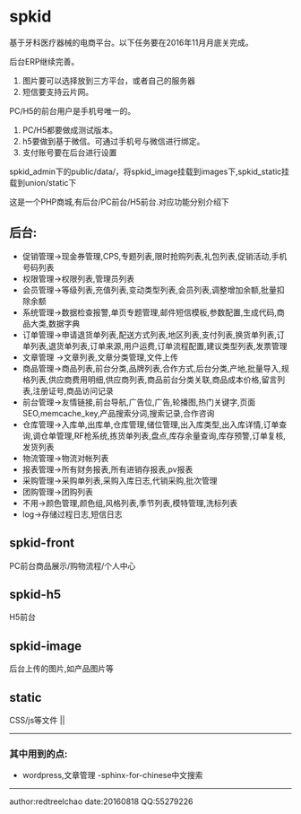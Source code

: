 # spkid
基于牙科医疗器械的电商平台。以下任务要在2016年11月月底关完成。

后台ERP继续完善。
1. 图片要可以选择放到三方平台，或者自己的服务器
2. 短信要支持云片网。

PC/H5的前台用户是手机号唯一的。
1. PC/H5都要做成测试版本。
2. h5要做到基于微信。可通过手机号与微信进行绑定。
3. 支付账号要在后台进行设置


spkid_admin下的public/data/，将spkid_image挂载到images下,spkid_static挂载到union/static下


这是一个PHP商城,有后台/PC前台/H5前台.对应功能分别介绍下
## 后台:
* 促销管理->现金券管理,CPS,专题列表,限时抢购列表,礼包列表,促销活动,手机号码列表
* 权限管理->权限列表,管理员列表
* 会员管理->等级列表,充值列表,变动类型列表,会员列表,调整增加余额,批量扣除余额
* 系统管理->数据检查报警,单页专题管理,邮件短信模板,参数配置,生成代码,商品大类,数据字典
* 订单管理->申请退货单列表,配送方式列表,地区列表,支付列表,换货单列表,订单列表,退货单列表,订单来源,用户运费,订单流程配置,建议类型列表,发票管理
* 文章管理 ->文章列表,文章分类管理,文件上传
* 商品管理->商品列表,前台分类,品牌列表,合作方式,后台分类,产地,批量导入,规格列表,供应商费用明细,供应商列表,商品前台分类关联,商品成本价格,留言列表,注册证号,商品访问记录
* 前台管理->友情链接,前台导航,广告位,广告,轮播图,热门关键字,页面SEO,memcache_key,产品搜索分词,搜索记录,合作咨询
* 仓库管理->入库单,出库单,仓库管理,储位管理,出入库类型,出入库详情,订单查询,调仓单管理,RF枪系统,拣货单列表,盘点,库存余量查询,库存预警,订单复核,发货列表
* 物流管理->物流对帐列表
* 报表管理->所有财务报表,所有进销存报表,pv报表
* 采购管理->采购单列表,采购入库日志,代销采购,批次管理
* 团购管理->团购列表
* 不用->颜色管理,颜色组,风格列表,季节列表,模特管理,洗标列表
* log->存储过程日志,短信日志

##  spkid-front
PC前台商品展示/购物流程/个人中心

##  spkid-h5
H5前台

## spkid-image
后台上传的图片,如产品图片等 

## static
CSS/js等文件
||
***
### 其中用到的点:
- wordpress,文章管理
-sphinx-for-chinese中文搜索
-----
author:redtreelchao
date:20160818
QQ:55279226
